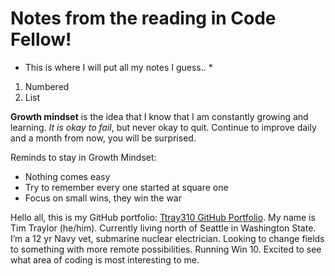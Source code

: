 # Notes from the reading in Code Fellow!

* This is where I will put all my notes I guess.. *

1. Numbered
2. List


**Growth mindset** is the idea that I know that I am constantly growing and learning. _It is okay to fail_, but never okay to quit. Continue to improve daily and a month from now, you will be surprised.

Reminds to stay in Growth Mindset:
- Nothing comes easy
- Try to remember every one started at square one
- Focus on small wins, they win the war

Hello all, this is my GitHub portfolio: [Ttray310 GitHub Portfolio](https://github.com/ttray310). My name is Tim Traylor (he/him). Currently living north of Seattle in Washington State. I’m a 12 yr Navy vet, submarine nuclear electrician. Looking to change fields to something with more remote possibilities. Running Win 10. Excited to see what area of coding is most interesting to me.
